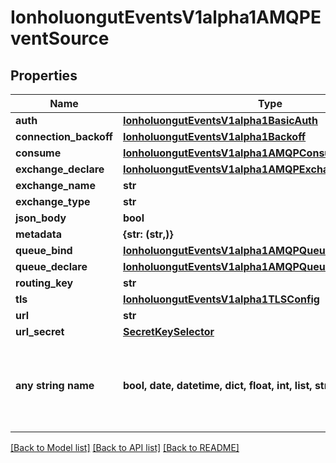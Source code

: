 # IonholuongutEventsV1alpha1AMQPEventSource


## Properties
Name | Type | Description | Notes
------------ | ------------- | ------------- | -------------
**auth** | [**IonholuongutEventsV1alpha1BasicAuth**](IonholuongutEventsV1alpha1BasicAuth.md) |  | [optional] 
**connection_backoff** | [**IonholuongutEventsV1alpha1Backoff**](IonholuongutEventsV1alpha1Backoff.md) |  | [optional] 
**consume** | [**IonholuongutEventsV1alpha1AMQPConsumeConfig**](IonholuongutEventsV1alpha1AMQPConsumeConfig.md) |  | [optional] 
**exchange_declare** | [**IonholuongutEventsV1alpha1AMQPExchangeDeclareConfig**](IonholuongutEventsV1alpha1AMQPExchangeDeclareConfig.md) |  | [optional] 
**exchange_name** | **str** |  | [optional] 
**exchange_type** | **str** |  | [optional] 
**json_body** | **bool** |  | [optional] 
**metadata** | **{str: (str,)}** |  | [optional] 
**queue_bind** | [**IonholuongutEventsV1alpha1AMQPQueueBindConfig**](IonholuongutEventsV1alpha1AMQPQueueBindConfig.md) |  | [optional] 
**queue_declare** | [**IonholuongutEventsV1alpha1AMQPQueueDeclareConfig**](IonholuongutEventsV1alpha1AMQPQueueDeclareConfig.md) |  | [optional] 
**routing_key** | **str** |  | [optional] 
**tls** | [**IonholuongutEventsV1alpha1TLSConfig**](IonholuongutEventsV1alpha1TLSConfig.md) |  | [optional] 
**url** | **str** |  | [optional] 
**url_secret** | [**SecretKeySelector**](SecretKeySelector.md) |  | [optional] 
**any string name** | **bool, date, datetime, dict, float, int, list, str, none_type** | any string name can be used but the value must be the correct type | [optional]

[[Back to Model list]](../README.md#documentation-for-models) [[Back to API list]](../README.md#documentation-for-api-endpoints) [[Back to README]](../README.md)


